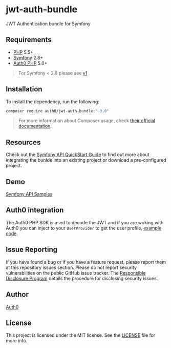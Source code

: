 #  jwt-auth-bundle

JWT Authentication bundle for Symfony

## Requirements

- [PHP](http://php.net/) 5.5+
- [Symfony](https://symfony.com/) 2.8+
- [Auth0 PHP](https://github.com/auth0/auth0-PHP) 5.0+

> For Symfony < 2.8 please see [v1](https://github.com/auth0/jwt-auth-bundle/tree/1.x.x-dev)

## Installation

To install the dependency, run the following:

```bash
composer require auth0/jwt-auth-bundle:"~3.0"
```

> For more information about Composer usage, check [their official documentation](https://getcomposer.org/doc/00-intro.md).

## Resources

Check out the [Symfony API QuickStart Guide](https://auth0.com/docs/quickstart/backend/symfony) to find out more about integrating the bunlde into an existing project or download a pre-configured project.

## Demo

[Symfony API Samples](https://github.com/auth0-community/auth0-symfony-api-samples)

## Auth0 integration

The Auth0 PHP SDK is used to decode the JWT and if you are woking with Auth0 you can inject to your `UserProvider` to get the user profile, [example code](https://github.com/auth0-community/auth0-symfony-api-samples/blob/master/01-Authorization-RS256/src/AppBundle/Security/A0UserProvider.php).

## Issue Reporting

If you have found a bug or if you have a feature request, please report them at this repository issues section. Please do not report security vulnerabilities on the public GitHub issue tracker. The [Responsible Disclosure Program](https://auth0.com/whitehat) details the procedure for disclosing security issues.

## Author

[Auth0](auth0.com)

## License

This project is licensed under the MIT license. See the [LICENSE](LICENSE) file for more info.
